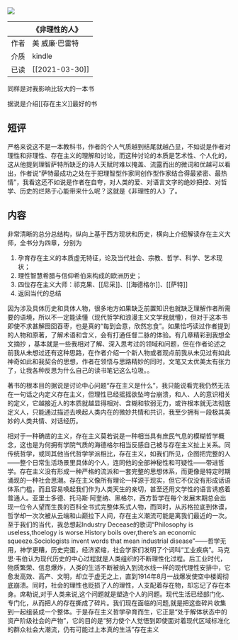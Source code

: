 ---
---

<img src='https://picture-guan.oss-cn-hangzhou.aliyuncs.com/20220817005748.png' class="bookCover"/>

|      | 《非理性的人》 |
| :--- | :------------- |
| 作者 | 美 威廉·巴雷特 |
| 介质 | kindle         |
| 已读 | [[2021-03-30]] |

同样是对我影响比较大的一本书

据说是介绍[[存在主义]]最好的书

## 短评
严格来说这不是一本教科书，作者的个人气质越到结尾就越凸显，不如说是作者对理性和非理性、存在主义的理解和讨论，而这种讨论的本质是艺术性、个人化的，这从他提到理智萨特所缺乏的诗人天赋时难以掩盖、流露而出的微词和优越可以看出，作者说“萨特最成功之处在于把理智型作家同创作型作家结合得最紧密、最热情”，我看这还不如说是作者在自夸，对人类的爱、对语言文字的绝妙把控、对哲学、历史的烂熟于心能带来什么呢？这就是《非理性的人》了。

## 内容

非常清晰的总分总结构，纵向上基于西方现状和历史，横向上介绍解读存在主义大师，全书分为四章，分别为
1. 孕育存在主义的本质虚无特征，论及当代社会、宗教、哲学、科学、艺术现状；
2. 理性智慧希腊与信仰希伯来构成的欧洲历史；
3. 四位存在主义大师：祁克果、[[尼采]]、[[海德格尔]]、[[萨特]]
4. 返回当代的总结


因为涉及具体历史和具体人物，很多地方如果缺乏前置知识也就缺乏理解作者所需要的语境，所以不一定能读懂（现代哲学和浪漫主义文学我就懵），但对于这本书即使不求甚解囫囵吞枣，也是真的“每到会意，欣然忘食”。如果恰巧读过作者提到的人物和原著，了解术语和含义，会有打通任督二脉的体验。有几章精彩到我想全文摘抄 ，基本就是一些我相对了解、深入思考过的领域和问题，但在作者论述之前我从未想过还有这种思路，在作者介绍一个新人物或者观点前我从未见过有如此神奇如此和我契合的思想，作者在领悟与思路精妙的同时，文笔又太优美太有张力了，让我各种反思为什么自己的读书笔记这么垃圾。。

著书的根本目的据说是讨论中心问题“存在主义是什么”，我只能说看完我仍然无法在一句话之内定义存在主义，但理性已经摇摇欲坠垮台崩溃，和人、人的意识相关的定义，它越接近人的本质就越显得相对、含糊和软弱无力，或许根本就无法彻底定义人，只能通过描述去唤起人类内在的微妙共情和共识，我至少拥有一段极其美妙的人类共情、对话经历。

相对于一种确凿的主义，存在主义莫若说是一种相当具有庶民气息的模糊哲学概念，这也是为何拥有学院气质的海德格尔相当反感自己被与存在主义扯上关系。同传统哲学，或同其他当代哲学学派相比，存在主义，如我们所见，企图把完整的人——整个日常生活场景里具体的个人，连同他的全部神秘性和可疑性——带进哲学。存在主义没有形成一种严格的流派和一套完整的思想体系，而更像是特定时期涌现的一种社会思潮。存在主义像所有理论一样源于现实，但它不仅没有形成话语体系门槛，而且容易唤起我们作为人类天生的亲切，甚至还用文学性的语言诱惑着普通人。亚里士多德、托马斯·阿奎纳、黑格尔，西方哲学在每个发展末期总会出现一位令人望而生畏的百科全书式完整体系式人物，而同时，从苏格拉底到休谟，哲学却一次次被从云端和山巅拉下人间，存在主义潮流可能是离我们最近的一次。
至于我们的当代，我总想起Industry Decease的歌词“Philosophy is useless,thoelogy is worse.History boils over,there’s an economic squeeze.Sociologists invent words that mean industrial disease”——哲学无用，神学更糟，历史完蛋，经济紧缩，社会学家们发明了个词叫“工业疾病”。马克思·韦伯认为现代历史的中心过程就是人类组织的不断理性化过程。后工业时代，物质繁荣、信息爆炸，人类的生活不断被纳入到流水线一样的现代理性安排中，它愈发高效、高产、文明，却立于虚无之上，直到1914年8月一战爆发使空中楼阁彻底崩溃。同时，社会的理性也贬损了人的理性，人支配着存在物，却忘记了存在本身。席勒说,对于人类来说,这个问题就是塑造个人的问题。现代生活已经部门化、专门化，从而把人的存在撕成了碎片。我们现在面临的问题,就是把这些碎片收集到一起组装成一个整体。于是存在主义哲学孕育而生，它正是“处于解体状态中的资产阶级社会的产物”，它的目的是“努力使个人觉悟到即使面对着现代区域标准化的群众社会大潮流，仍有可能过上本真的生活”存在主义
